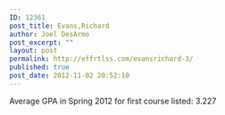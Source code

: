 ```yaml
---
ID: 12361
post_title: Evans,Richard
author: Joel DesArmo
post_excerpt: ""
layout: post
permalink: http://effrtlss.com/evansrichard-3/
published: true
post_date: 2012-11-02 20:52:10
---
```

<p>Average GPA in Spring 2012 for first course listed: 3.227</p>